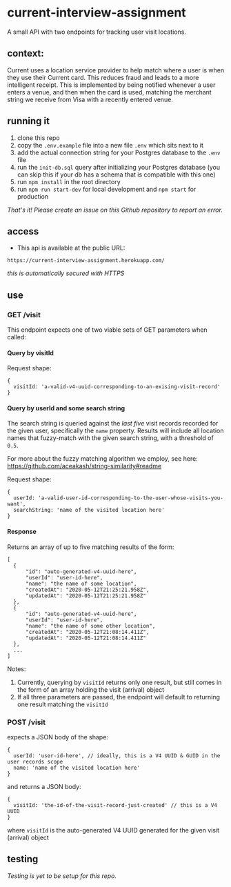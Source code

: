 # current-interview-assignment
A small API with two endpoints for tracking user visit locations.

## context:
Current uses a location service provider to help match where a user is when they use their
Current card. This reduces fraud and leads to a more intelligent receipt. This is implemented by being notified whenever a user enters a venue, and then when the card is used, matching the merchant string we receive from Visa with a recently entered venue.

## running it
1. clone this repo
2. copy the `.env.example` file into a new file `.env` which sits next to it
3. add the actual connection string for your Postgres database to the `.env` file
4. run the `init-db.sql` query after initializing your Postgres database (you can skip this if your db has a schema that is compatible with this one)
5. run `npm install` in the root directory
6. run `npm run start-dev` for local development and `npm start` for production

_That's it! Please create an issue on this Github repository to report an error._

## access
* This api is available at the public URL: 

`https://current-interview-assignment.herokuapp.com/`

_this is automatically secured with HTTPS_

## use
### GET /visit
This endpoint expects one of two viable sets of GET parameters when called:

#### Query by visitId
Request shape:
```
{
  visitId: 'a-valid-v4-uuid-corresponding-to-an-exising-visit-record'
}
```

#### Query by userId and some search string
The search string is queried against the _last five_ visit records recorded for the given user, specifically the `name` property. Results will include all location names that fuzzy-match with the given search string, with a threshold of `0.5`.

For more about the fuzzy matching algorithm we employ, see here: <https://github.com/aceakash/string-similarity#readme> 

Request shape:
```
{
  userId: 'a-valid-user-id-corresponding-to-the-user-whose-visits-you-want',
  searchString: 'name of the visited location here' 
}
```

#### Response
Returns an array of up to five matching results of the form:
```
[
  {
      "id": "auto-generated-v4-uuid-here",
      "userId": "user-id-here",
      "name": "the name of some location",
      "createdAt": "2020-05-12T21:25:21.958Z",
      "updatedAt": "2020-05-12T21:25:21.958Z"
  },
  {
      "id": "auto-generated-v4-uuid-here",
      "userId": "user-id-here",
      "name": "the name of some other location",
      "createdAt": "2020-05-12T21:08:14.411Z",
      "updatedAt": "2020-05-12T21:08:14.411Z"
  },
  ...
]
```

Notes:
1. Currently, querying by `visitId` returns only one result, but still comes in the form of an array holding the visit (arrival) object
2. If all three parameters are passed, the endpoint will default to returning one result
matching the `visitId`

### POST /visit
expects a JSON body of the shape:
```
{
  userId: 'user-id-here', // ideally, this is a V4 UUID & GUID in the user records scope
  name: 'name of the visited location here' 
}
```

and returns a JSON body:
```
{
  visitId: 'the-id-of-the-visit-record-just-created' // this is a V4 UUID
}
```

where `visitId` is the auto-generated V4 UUID generated for the given visit (arrival) object


## testing
_Testing is yet to be setup for this repo._